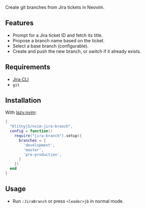 Create git branches from Jira tickets in Neovim.

## Features

- Prompt for a Jira ticket ID and fetch its title.
- Propose a branch name based on the ticket.
- Select a base branch (configurable).
- Create and push the new branch, or switch if it already exists.

## Requirements

- [Jira CLI](https://github.com/ankitpokhrel/jira-cli)
- `git`

## Installation

With [lazy.nvim](https://github.com/folke/lazy.nvim):

```lua
{
  "KlitnyjS/nvim-jira-branch",
  config = function()
    require("jira-branch").setup({
      branches = {
        'development',
        'master',
        'pre-production',
      }
    })
  end
}
```

## Usage

- Run `:JiraBranch` or press `<leader>jb` in normal mode.

